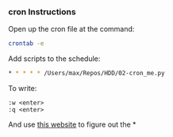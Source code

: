 ### cron Instructions

Open up the cron file at the command:

```sh
crontab -e
```

Add scripts to the schedule:

```sh
* * * * * /Users/max/Repos/HDD/02-cron_me.py
```

To write:

```
:w <enter>
:q <enter>
```

And use [this website](https://crontab.guru/) to figure out the \*
